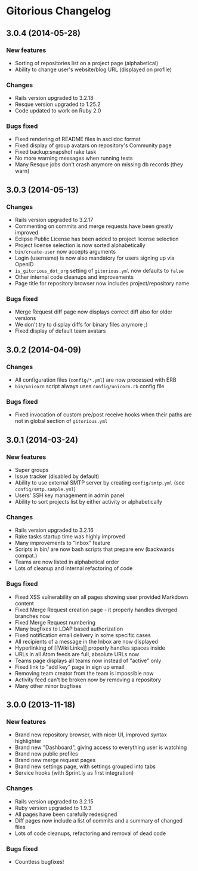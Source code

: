 # Gitorious Changelog

## 3.0.4 (2014-05-28)

### New features

* Sorting of repositories list on a project page (alphabetical)
* Ability to change user's website/blog URL (displayed on profile)

### Changes

* Rails version upgraded to 3.2.18
* Resque version upgraded to 1.25.2
* Code updated to work on Ruby 2.0

### Bugs fixed

* Fixed rendering of README files in asciidoc format
* Fixed display of group avatars on repository's Community page
* Fixed backup:snapshot rake task
* No more warning messages when running tests
* Many Resque jobs don't crash anymore on missing db records (they warn)

## 3.0.3 (2014-05-13)

### Changes

* Rails version upgraded to 3.2.17
* Commenting on commits and merge requests have been greatly improved
* Eclipse Public License has been added to project license selection
* Project license selection is now sorted alphabetically
* `bin/create-user` now accepts arguments
* Login (username) is now also mandatory for users signing up via OpenID
* `is_gitorious_dot_org` setting of `gitorious.yml` now defaults to `false`
* Other internal code cleanups and improvements
* Page title for repository browser now includes project/repository name

### Bugs fixed

* Merge Request diff page now displays correct diff also for older versions
* We don't try to display diffs for binary files anymore ;)
* Fixed display of default team avatars

## 3.0.2 (2014-04-09)

### Changes

* All configuration files (`config/*.yml`) are now processed with ERB
* `bin/unicorn` script always uses `config/unicorn.rb` config file

### Bugs fixed

* Fixed invocation of custom pre/post receive hooks when their paths are not in
  global section of `gitorious.yml`

## 3.0.1 (2014-03-24)

### New features

* Super groups
* Issue tracker (disabled by default)
* Ability to use external SMTP server by creating `config/smtp.yml` (see
  `config/smtp.sample.yml`)
* Users' SSH key management in admin panel
* Ability to sort projects list by either activity or alphabetically

### Changes

* Rails version upgraded to 3.2.16
* Rake tasks startup time was highly improved
* Many improvements to "Inbox" feature
* Scripts in bin/ are now bash scripts that prepare env (backwards compat.)
* Teams are now listed in alphabetical order
* Lots of cleanup and internal refactoring of code

### Bugs fixed

* Fixed XSS vulnerability on all pages showing user provided Markdown content
* Fixed Merge Request creation page - it properly handles diverged branches now
* Fixed Merge Request numbering
* Many bugfixes to LDAP based authorization
* Fixed notification email delivery in some specific cases
* All recipients of a message in the Inbox are now displayed
* Hyperlinking of [[Wiki Links]] properly handles spaces inside
* URLs in all Atom feeds are full, absolute URLs now
* Teams page displays all teams now instead of "active" only
* Fixed link to "add key" page in sign up email
* Removing team creator from the team is impossible now
* Activity feed can't be broken now by removing a repository
* Many other minor bugfixes

## 3.0.0 (2013-11-18)

### New features

* Brand new repository browser, with nicer UI, improved syntax highlighter
* Brand new "Dashboard", giving access to everything user is watching
* Brand new public profiles
* Brand new merge request pages
* Brand new settings page, with settings grouped into tabs
* Service hooks (with Sprint.ly as first integration)

### Changes

* Rails version upgraded to 3.2.15
* Ruby version upgraded to 1.9.3
* All pages have been carefully redesigned
* Diff pages now include a list of commits and a summary of changed files
* Lots of code cleanups, refactoring and removal of dead code

### Bugs fixed

* Countless bugfixes!
